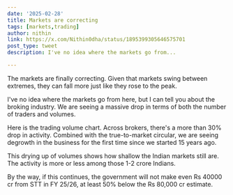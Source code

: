 ```yaml
---
date: '2025-02-28'
title: Markets are correcting 
tags: [markets,trading]
author: nithin
link: https://x.com/Nithin0dha/status/1895399305646575701
post_type: tweet
description: I've no idea where the markets go from...

---
```


The markets are finally correcting. Given that markets swing between extremes, they can fall more just like they rose to the peak.

I've no idea where the markets go from here, but I can tell you about the broking industry. We are seeing a massive drop in terms of both the number of traders and volumes.

Here is the trading volume chart. Across brokers, there's a more than 30% drop in activity. Combined with the true-to-market circular, we are seeing degrowth in the business for the first time since we started 15 years ago. 

This drying up of volumes shows how shallow the Indian markets still are. The activity is more or less among those 1-2 crore Indians.

By the way, if this continues, the government will not make even Rs 40000 cr from STT in FY 25/26, at least 50% below the Rs 80,000 cr estimate.
